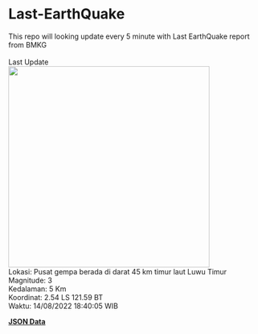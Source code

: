 # Last-EarthQuake
This repo will looking update every 5 minute with Last EarthQuake report from BMKG
<br>
<br>
Last Update
<br>
<img src="https://ews.bmkg.go.id/TEWS/data/20220814184005.mmi.jpg" width="400"/>
<br>
Lokasi: Pusat gempa berada di darat 45 km timur laut Luwu Timur <br>
Magnitude: 3 <br>
Kedalaman: 5 Km <br>
Koordinat: 2.54 LS 121.59 BT <br>
Waktu: 14/08/2022 18:40:05 WIB <br>

<a href="./data/data.json">**JSON Data**</a>
